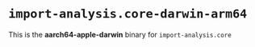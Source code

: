 # `import-analysis.core-darwin-arm64`

This is the **aarch64-apple-darwin** binary for `import-analysis.core`
